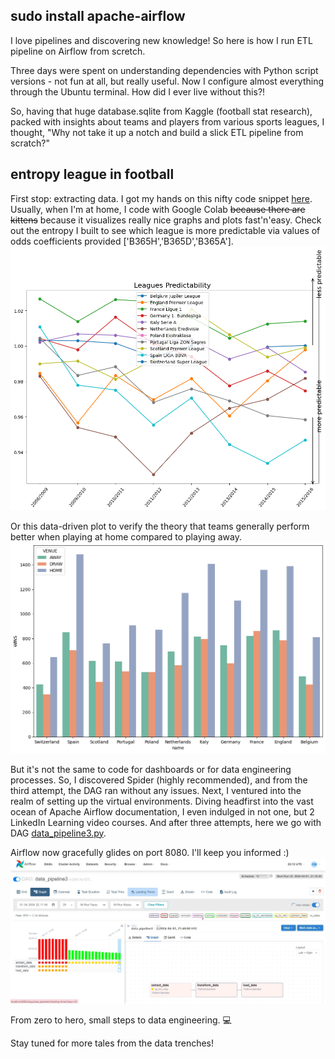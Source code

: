## sudo install apache-airflow
I love pipelines and discovering new knowledge! So here is how I run ETL pipeline on Airflow from scretch.

Three days were spent on understanding dependencies with Python script versions - not fun at all, but really useful. Now I configure almost everything through the Ubuntu terminal. How did I ever live without this?!

So, having that huge database.sqlite from Kaggle (football stat research), packed with insights about teams and players from various sports leagues, I thought, "Why not take it up a notch and build a slick ETL pipeline from scratch?"
## entropy league in football
First stop: extracting data. I got my hands on this nifty code snippet [here](https://gist.github.com/Christymacarena/399c40828e1041d0188ac103a8c19564). Usually, when I'm at home, I code with Google Colab ~~because there are kittens~~ because it visualizes really nice graphs and plots fast'n'easy. Check out the entropy I built to see which league is more predictable via values of odds coefficients provided ['B365H','B365D','B365A'].
![enthropy line plot.png](https://github.com/Christymacarena/airflow/blob/main/enthropy%20line%20plot.png)

Or this data-driven plot to verify the theory that teams generally perform better when playing at home compared to playing away.
![Teams really win home games more often then away?](https://github.com/Christymacarena/airflow/blob/main/home%20away%20play.png)

But it's not the same to code for dashboards or for data engineering processes. So, I discovered Spider (highly recommended), and from the third attempt, the DAG ran without any issues.
Next, I ventured into the realm of setting up the virtual environments. Diving headfirst into the vast ocean of Apache Airflow documentation, I even indulged in not one, but 2 LinkedIn Learning video courses. And after three attempts, here we go with DAG [data_pipeline3.py](data_pipeline3.ipynb).

Airflow now gracefully glides on port 8080. I'll keep you informed :)
![airflow](https://github.com/Christymacarena/airflow/blob/main/running%20processes.jpg)

From zero to hero, small steps to data engineering. 💻

Stay tuned for more tales from the data trenches!
